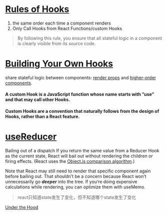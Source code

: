 # [Rules of Hooks](https://reactjs.org/docs/hooks-rules.html)
1. the same order each time a component renders
2. Only Call Hooks from React Functions/custom Hooks

> By following this rule, you ensure that all stateful logic in a component is clearly visible from its source code.

# [Building Your Own Hooks](https://reactjs.org/docs/hooks-custom.html)
share stateful logic between components: [render props](https://reactjs.org/docs/render-props.html) and [higher-order components](https://reactjs.org/docs/higher-order-components.html).  
#### A custom Hook is a JavaScript function whose name starts with ”use” and that may call other Hooks.
#### Custom Hooks are a convention that naturally follows from the design of Hooks, rather than a React feature.

# [useReducer](https://reactjs.org/docs/hooks-reference.html#bailing-out-of-a-dispatch)
Bailing out of a dispatch
If you return the same value from a Reducer Hook as the current state, React will bail out without rendering the children or firing effects. (React uses the [Object.is comparison algorithm](https://developer.mozilla.org/en-US/docs/Web/JavaScript/Reference/Global_Objects/Object/is#Description).)

Note that React may still need to render that specific component again before bailing out. That shouldn’t be a concern because React won’t unnecessarily go ***deeper*** into the tree. If you’re doing expensive calculations while rendering, you can optimize them with useMemo.

>react只知道state发生了变化，但不知道哪个state发生了变化

[Under the Hood](https://reactjs.org/docs/hooks-faq.html#under-the-hood)

